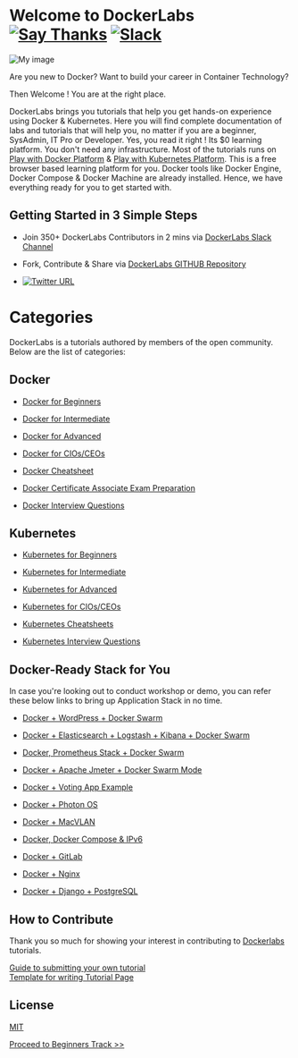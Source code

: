 # Welcome to DockerLabs  [![Say Thanks](https://img.shields.io/badge/SayThanks.io-%E2%98%BC-1EAEDB.svg)](https://saythanks.io/to/collabnix) [![Slack ](https://img.shields.io/badge/collabnix/dockerlabs-pink.svg)](https://tinyurl.com/y973wcq8) 



![My image](https://github.com/collabnix/dockerlabs/blob/master/images/dockerlabs.jpeg)

Are you new to Docker? Want to build your career in Container Technology?

Then Welcome ! You are at the right place.

DockerLabs brings you tutorials that help you get hands-on experience using Docker & Kubernetes. Here you will find complete documentation of labs and tutorials that will help you, no matter if you are a beginner, SysAdmin, IT Pro or Developer. Yes, you read it right ! Its $0 learning platform. You don't need any infrastructure. Most of the tutorials runs on [Play with Docker Platform](https://labs.play-with-docker.com/) & [Play with Kubernetes Platform](https://play-with-k8s.com). This is a free browser based learning platform for you. Docker tools like Docker Engine, Docker Compose & Docker Machine are already installed. Hence, we have everything ready for you to get started with.

## Getting Started in 3 Simple Steps

- Join 350+ DockerLabs Contributors in 2 mins via [DockerLabs Slack Channel](https://tinyurl.com/y973wcq8)

- Fork, Contribute & Share via [DockerLabs GITHUB Repository](https://github.com/collabnix/dockerlabs)

-  [![Twitter URL](https://img.shields.io/twitter/url/https/twitter.com/fold_left.svg?style=social&label=Follow%20%40collabnix)](https://twitter.com/collabnix)



# Categories

DockerLabs is a tutorials authored by members of the open community.
Below are the list of categories:

## Docker

- [Docker for Beginners](https://github.com/collabnix/dockerlabs/tree/master/beginners/README.md)

- [Docker for Intermediate](https://github.com/collabnix/dockerlabs/tree/master/intermediate/README.md)

- [Docker for Advanced](https://github.com/collabnix/dockerlabs/tree/master/advanced/README.md)

- [Docker for CIOs/CEOs](https://github.com/collabnix/dockerlabs/tree/master/docker/leadership/README.md)

- [Docker Cheatsheet](https://github.com/collabnix/dockerlabs/tree/master/docker/cheatsheet/README.md)

- [Docker Certificate Associate Exam Preparation](https://github.com/collabnix/dockerlabs/tree/master/docker/dca.md)

- [Docker Interview Questions](https://github.com/collabnix/dockerlabs/tree/master/docker/docker-interview-questions.md)


## Kubernetes

- [Kubernetes for Beginners](https://github.com/collabnix/dockerlabs/tree/master/kubernetes/README.md)

- [Kubernetes for Intermediate](https://github.com/collabnix/dockerlabs/tree/master/kubernetes/README.md)

- [Kubernetes for Advanced](https://github.com/collabnix/dockerlabs/tree/master/kubernetes/README.md)

- [Kubernetes for CIOs/CEOs](https://github.com/collabnix/dockerlabs/tree/master/kubernetes/leadership/README.md)

- [Kubernetes Cheatsheets](https://github.com/wikitops/dockerlabs/tree/master/kubernetes/cheatsheets)

- [Kubernetes Interview Questions]()


## Docker-Ready Stack for You

In case you're looking out to conduct workshop or demo, you can refer these below links to bring up Application Stack in no time.

- [Docker + WordPress + Docker Swarm](https://github.com/collabnix/dockerlabs/tree/master/solution/wordpress/README.md)

- [Docker + Elasticsearch + Logstash + Kibana + Docker Swarm](https://github.com/collabnix/dockerlabs/tree/master/play-with-docker/ELK/README.md)

- [Docker, Prometheus Stack + Docker Swarm](https://github.com/collabnix/dockerlabs/tree/master/play-with-docker/docker-prometheus-swarm/README.md)

- [Docker + Apache Jmeter + Docker Swarm Mode](https://github.com/collabnix/dockerlabs/tree/master/play-with-docker/jmeter-docker/README.md)

- [Docker + Voting App Example](https://github.com/collabnix/dockerlabs/tree/master/play-with-docker/example-voting-app/README.md)

- [Docker + Photon OS](https://github.com/collabnix/dockerlabs/tree/master/play-with-docker/vmware/powercli/README.md)

- [Docker + MacVLAN](https://github.com/collabnix/dockerlabs/tree/master/play-with-docker/macvlan/README.md)

- [Docker, Docker Compose & IPv6](https://github.com/collabnix/dockerlabs/tree/master/play-with-docker/ipv6/README.md)

- [Docker + GitLab](https://github.com/collabnix/dockerlabs/tree/master/play-with-docker/gitlab/README.md)

- [Docker + Nginx ](https://github.com/collabnix/dockerlabs/tree/master/play-with-docker/nginx/README.md)

- [Docker + Django + PostgreSQL](https://github.com/collabnix/dockerlabs/blob/master/solution/django-postgres/readme.md)

## How to Contribute

Thank you so much for showing your interest in contributing to [Dockerlabs](https://github.com/collabnix/dockerlabs) tutorials.

[Guide to submitting your own tutorial](https://github.com/collabnix/dockerlabs/tree/master/CONTRIBUTING.md)<br>
[Template for writing Tutorial Page](https://github.com/collabnix/dockerlabs/tree/master/template/EXAMPLE.md)

## License

[MIT](https://github.com/collabnix/dockerlabs/blob/master/LICENSE.md)

   [Proceed to Beginners Track >>](https://github.com/collabnix/dockerlabs/blob/master/beginners/README.md)
